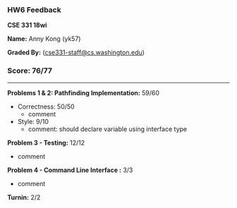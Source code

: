 ### HW6 Feedback

**CSE 331 18wi**

**Name:** Anny Kong (yk57)

**Graded By:** <Jason Qiu> (cse331-staff@cs.washington.edu)

### Score: 76/77
--- 
**Problems 1 & 2: Pathfinding Implementation:** 59/60

- Correctness: 50/50
  - comment
- Style: 9/10
  - comment: should declare variable using interface type

**Problem 3 - Testing:** 12/12

  - comment

**Problem 4 - Command Line Interface :** 3/3

- comment

**Turnin:** 2/2
